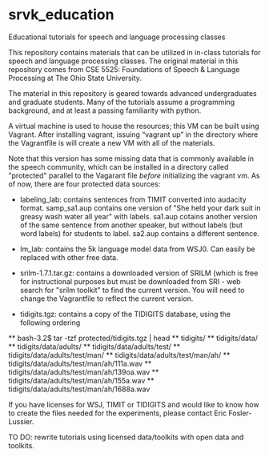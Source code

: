 # srvk_education
Educational tutorials for speech and language processing classes

This repository contains materials that can be utilized in in-class tutorials for speech and language processing classes.
The original material in this repository comes from CSE 5525: Foundations of Speech & Language Processing at The Ohio State University.

The material in this repository is geared towards advanced undergraduates and graduate students.  Many of the tutorials assume a
programming background, and at least a passing familiarity with python.

A virtual machine is used to house the resources; this VM can be built using Vagrant.  After installing vagrant, issuing “vagrant up” in the directory where the Vagrantfile is will create a new VM with all of the materials.

Note that this version has some missing data that is commonly available in the speech community, which can be installed in a directory called "protected" parallel to the Vagarant file *before* initializing the vagrant vm.  As of now, there are four protected data sources:

* labeling_lab: contains sentences from TIMIT converted into audacity format.  samp_sa1.aup contains one version of "She held your dark suit in greasy wash water all year" with labels.  sa1.aup cotains another version of the same sentence from another speaker, but without labels (but word labels) for students to label.  sa2.aup contains a different sentence.

* lm_lab: contains the 5k language model data from WSJ0.  Can easily be replaced with other free data.

* srilm-1.7.1.tar.gz: contains a downloaded version of SRILM (which is free for instructional purposes but must be downloaded from SRI - web search for "srilm toolkit" to find the current version.  You will need to change the Vagrantfile to reflect the current version.

* tidigits.tgz: contains a copy of the TIDIGITS database, using the following ordering

** bash-3.2$ tar -tzf protected/tidigits.tgz | head
** tidigits/
** tidigits/data/
** tidigits/data/adults/
** tidigits/data/adults/test/
** tidigits/data/adults/test/man/
** tidigits/data/adults/test/man/ah/
** tidigits/data/adults/test/man/ah/111a.wav
** tidigits/data/adults/test/man/ah/139oa.wav
** tidigits/data/adults/test/man/ah/155a.wav
** tidigits/data/adults/test/man/ah/1688a.wav

If you have licenses for WSJ, TIMIT or TIDIGITS and would like to know how to create the files needed for the experiments, please contact Eric Fosler-Lussier.  

TO DO: rewrite tutorials using licensed data/toolkits with open data and toolkits.